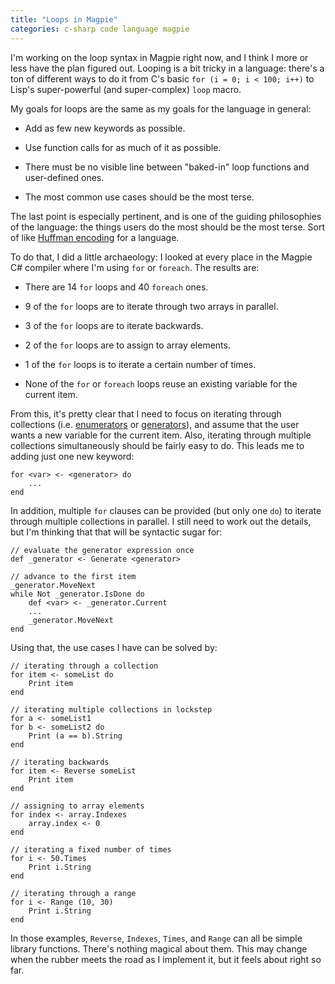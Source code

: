```yaml
---
title: "Loops in Magpie"
categories: c-sharp code language magpie
---
```


I'm working on the loop syntax in Magpie right now, and I think I more or less
have the plan figured out. Looping is a bit tricky in a language: there's a
ton of different ways to do it from C's basic `for (i = 0; i < 100; i++)` to
Lisp's super-powerful (and super-complex) `loop` macro.

My goals for loops are the same as my goals for the language in general:

  * Add as few new keywords as possible.

  * Use function calls for as much of it as possible.

  * There must be no visible line between "baked-in" loop functions and user-defined ones.

  * The most common use cases should be the most terse.

The last point is especially pertinent, and is one of the guiding philosophies
of the language: the things users do the most should be the most terse. Sort
of like [Huffman encoding](http://en.wikipedia.org/wiki/Huffman_encoding) for a language.

To do that, I did a little archaeology: I looked at every place in the Magpie
C# compiler where I'm using `for` or `foreach`. The results are:

  * There are 14 `for` loops and 40 `foreach` ones.

  * 9 of the `for` loops are to iterate through two arrays in parallel.

  * 3 of the `for` loops are to iterate backwards.

  * 2 of the `for` loops are to assign to array elements.

  * 1 of the `for` loops is to iterate a certain number of times.

  * None of the `for` or `foreach` loops reuse an existing variable for the current item.

From this, it's pretty clear that I need to focus on iterating through
collections (i.e. [enumerators](http://msdn.microsoft.com/en-us/library/system.collections.ienumerable.aspx) or [generators](http://www.python.org/dev/peps/pep-0255/)), and assume that the
user wants a new variable for the current item. Also, iterating through
multiple collections simultaneously should be fairly easy to do. This leads me
to adding just one new keyword:

```magpie1
for <var> <- <generator> do
    ...
end
```

In addition, multiple `for` clauses can be provided (but only one `do`) to
iterate through multiple collections in parallel. I still need to work out the
details, but I'm thinking that that will be syntactic sugar for:

```magpie1
// evaluate the generator expression once
def _generator <- Generate <generator>

// advance to the first item
_generator.MoveNext
while Not _generator.IsDone do
    def <var> <- _generator.Current
    ...
    _generator.MoveNext
end
```

Using that, the use cases I have can be solved by:

```magpie1
// iterating through a collection
for item <- someList do
    Print item
end

// iterating multiple collections in lockstep
for a <- someList1
for b <- someList2 do
    Print (a == b).String
end

// iterating backwards
for item <- Reverse someList
    Print item
end

// assigning to array elements
for index <- array.Indexes
    array.index <- 0
end

// iterating a fixed number of times
for i <- 50.Times
    Print i.String
end

// iterating through a range
for i <- Range (10, 30)
    Print i.String
end
```

In those examples, `Reverse`, `Indexes`, `Times`, and `Range` can all be
simple library functions. There's nothing magical about them. This may change
when the rubber meets the road as I implement it, but it feels about right so
far.
